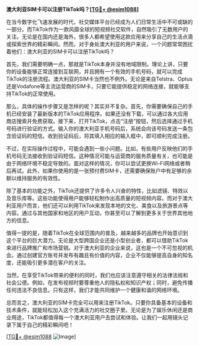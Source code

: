 **澳大利亚SIM卡可以注册TikTok吗？[[TG💪+ @esim1088](https://t.me/s/esim1088)]**

在当今数字化飞速发展的时代，社交媒体平台已经成为人们日常生活中不可或缺的一部分。而TikTok作为一款风靡全球的短视频社交软件，自然吸引了无数用户的关注。无论是在国内还是海外，很多人都希望使用这款应用来分享自己的生活点滴或探索世界的精彩瞬间。然而，对于身处澳大利亚的用户来说，一个问题常常困扰着他们：澳大利亚的SIM卡可以注册TikTok吗？

首先，我们需要明确一点，那就是TikTok本身并没有地域限制。理论上讲，只要你的设备能够正常连接到互联网，并且拥有一个有效的手机号码，就可以完成TikTok的注册流程。澳大利亚的SIM卡当然也不例外。无论是来自Telstra、Optus还是Vodafone等主流运营商的SIM卡，只要它能提供稳定的网络连接，就能够支持TikTok的正常使用。

那么，具体的操作步骤又是怎样的呢？其实并不复杂。首先，你需要确保自己的手机已经安装了最新版本的TikTok应用程序。如果还没有下载，可以通过各大应用商店搜索并免费获取。接下来，打开TikTok，点击“注册”按钮，然后选择通过手机号码进行验证的方式。输入你的澳大利亚手机号码后，系统会向该号码发送一条包含验证码的短信。收到验证码后，将其填入相应的输入框中，即可顺利完成注册。

不过，在实际操作过程中，可能会遇到一些小问题。比如，有些用户反映他们的手机号码无法接收到验证码短信。这种情况可能与运营商的服务质量有关，也可能是由于网络环境不稳定导致的。面对这样的情况，你可以尝试更换Wi-Fi网络或者稍后再试。此外，如果你使用的是一张预付费SIM卡，还需要确保账户中有足够的余额以维持服务的有效性。

除了基本的功能之外，TikTok还提供了许多令人兴奋的特性，比如滤镜、特效以及音乐库等。这些功能使得用户能够轻松制作出高质量的短视频内容。而对于澳大利亚用户而言，他们还可以利用TikTok来发现本地的文化、美食以及旅游景点等内容。通过与其他国家和地区的用户互动，你甚至可以了解到更多关于世界其他地方的信息。

值得一提的是，随着TikTok在全球范围内的普及，越来越多的品牌也开始意识到这个平台的巨大潜力。无论是大型跨国企业还是小型创业者，都可以借助TikTok来进行品牌推广和市场营销。对于澳大利亚的企业来说，这也是一个不可忽视的机会。通过创建官方账号并发布有趣且有价值的内容，企业不仅能够提高自身的知名度，还能吸引更多潜在客户的关注。

当然，在享受TikTok带来的便利的同时，我们也应该注意遵守相关的法律法规和社会公德。例如，在发布视频时要尊重他人的隐私权和知识产权；同时，避免传播任何违法不良信息。只有这样，我们才能共同维护一个健康和谐的网络环境。

总而言之，澳大利亚的SIM卡完全可以用来注册TikTok。只要你具备基本的设备和技术条件，就能轻松加入这个充满活力的社交圈子里。无论是为了娱乐休闲还是商业用途，TikTok都值得每一个澳大利亚用户去尝试和体验。让我们一起用镜头记录下属于自己的精彩瞬间吧！

[[TG💪+ @esim1088](https://t.me/s/esim1088) ![Image](https://i.postimg.cc/4NQfJmqS/Snipaste-2025-05-13-00-14-12.png)]